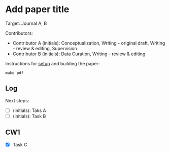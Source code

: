# Add paper title

Target: Journal A, B

Contributors:

- Contributor A (initials): Conceptualization, Writing - original draft, Writing - review & editing, Supervision
- Contributor B (initials): Data Curation, Writing - review & editing

Instructions for [setup](https://digital-work-lab.github.io/handbook/docs/20-research/20_processes/20.20.paper-templates.html) and building the paper:

```
make pdf
```

## Log

Next steps:

- [ ] (initials): Taks A
- [ ] (initials): Task B

## CW1

- [X] Task C

